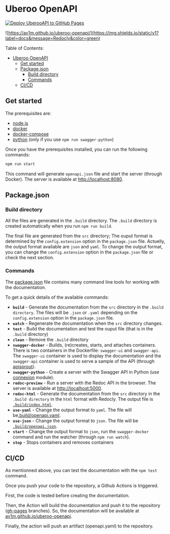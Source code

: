 # Uberoo OpenAPI

[![Deploy UberooAPI to GitHub Pages](https://github.com/av1m/uberoo-openapi/actions/workflows/gh-pages.yaml/badge.svg)](https://github.com/av1m/uberoo-openapi/actions/workflows/gh-pages.yaml)

![https://av1m.github.io/uberoo-openapi/](https://img.shields.io/static/v1?label=docs&message=Redocly&color=green)

Table of Contents:  

- [Uberoo OpenAPI](#uberoo-openapi)
  - [Get started](#get-started)
  - [Package.json](#packagejson)
    - [Build directory](#build-directory)
    - [Commands](#commands)
  - [CI/CD](#cicd)

## Get started

The prerequisites are:

- [node.js](https://nodejs.org/en/)
- [docker](https://www.docker.com/)
- [docker-compose](https://docs.docker.com/compose/install/)
- [python](https://www.python.org/) (only if you use `npm run swagger-python`)

Once you have the prerequisites installed, you can run the following commands:

```bash
npm run start
```

This command will generate `openapi.json` file and start the server (through Docker).
The server is available at [http://localhost:8080](http://localhost:8080).

## Package.json

### Build directory

All the files are generated in the `.build` directory.
The `.build` directory is created automatically when you run `npm run build`.

The final file are generated from the `src` directory; The ouput format is determined by the `config.extension` option in the `package.json` file.
Actuelly, the output format available are `json` and `yaml`.
To change the output format, you can change the `config.extension` option in the `package.json` file or check the next section.

### Commands

The [package.json](package.json) file contains many command line tools for working with the documentation.

To get a quick details of the available commands:

- **`build`** - Generate the documentation from the `src` directory in the `.build directory`. The files will be `.json` or `.yaml` depending on the `config.extension` option in the `package.json` file.
- **`watch`** - Regenerate the documentation when the `src` directory changes.
- **`test`** - Build the documentation and test the ouput file (that is in the `.build` directory)
- **`clean`** - Remove the `.build` directory
- **`swagger-docker`**  - Builds, (re)creates, starts, and attaches containers. There is two containers in the Dockerfile: `swagger-ui` and `swagger-api`. The `swagger-ui` container is used to display the documentation and the `swagger-api` container is used to serve a sample of the API (through [apisprout](https://hub.docker.com/r/danielgtaylor/apisprout)).
- **`swagger-python`**  - Create a server with the Swagger API in Python (use [connexion](https://pypi.org/project/connexion/) module).
- **`redoc-preview`**  - Run a server with the Redoc API in the browser. The server is available at [http://localhost:5000](http://localhost:5000).
- **`redoc-html`**  - Generate the documentation from the `src` directory in the `.build directory` in the `html` format with Redocly. The output file is [`.build/index.html`](.build/index.html).
- **`use-yaml`**  - Change the output format to `yaml`. The file will be[.build/openapi.yaml](.build/openapi.yaml).
- **`use-json`**  - Change the output format to `json`. The file will be [`.build/openapi.json`](.build/openapi.json).
- **`start`** - Change the output format to `json`, run the `swagger-docker` command and run the watcher (through `npm run watch`).
- **`stop`** - Stops containers and removes containers

## CI/CD

As mentionned above, you can test the documentation with the `npm test` command.

Once you push your code to the repository, a Github Actions is triggered.

First, the code is tested before creating the documentation.

Then, the Action will build the documentation and push it to the repository ([gh-pages](https://github.com/av1m/uberoo-openapi/tree/gh-pages) branches).
So, the documentation will be available at [av1m.github.io/uberoo-openapi](https://av1m.github.io/uberoo-openapi/).

Finally, the action will push an artifact (openapi.yaml) to the repository.
